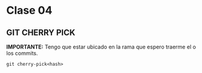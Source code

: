 # Clase 04

## GIT CHERRY PICK

**IMPORTANTE:** Tengo que estar ubicado en la rama que espero traerme el o los commits.
    
    git cherry-pick<hash>